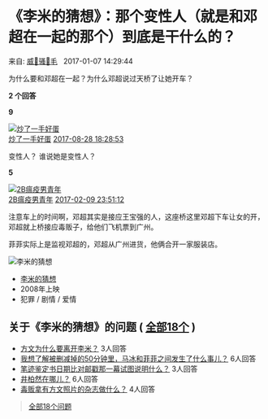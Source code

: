 # 《李米的猜想》：那个变性人（就是和邓超在一起的那个）到底是干什么的？

来自: [威🌟骚🌟毛](https://www.douban.com/people/zhqjuice/)   2017-01-07 14:29:44

为什么要和邓超在一起？为什么邓超说过天桥了让她开车？

**2 个回答**

**9**

[![炒了一手好蛋](https://img3.doubanio.com/icon/u157599101-3.jpg)](https://www.douban.com/people/gzh0822/ "炒了一手好蛋")   
[炒了一手好蛋](https://www.douban.com/people/gzh0822/) [2017-08-28 18:28:53](https://movie.douban.com/subject/3230459/questions/736378/answers/365009/)

变性人？ 谁说她是变性人？

**5**

[![2B瘟疫男青年](https://img2.doubanio.com/icon/u58489592-1.jpg)](https://www.douban.com/people/58489592/ "2B瘟疫男青年")   
[2B瘟疫男青年](https://www.douban.com/people/58489592/) [2017-02-09 23:51:12](https://movie.douban.com/subject/3230459/questions/736378/answers/320754/)

注意车上的时间啊，邓超其实是接应王宝强的人，这座桥这里邓超下车让女的开，邓超就上桥接应毒贩子，给他们飞机票到广州。

菲菲实际上是监视邓超的，邓超从广州进货，他俩合开一家服装店。

![李米的猜想](https://img1.doubanio.com/view/photo/s_ratio_poster/public/p499462449.webp)

-   [李米的猜想](https://movie.douban.com/subject/3230459/)
-   2008年上映
-   犯罪 / 剧情 / 爱情

## 关于《李米的猜想》的问题 ( [全部18个](https://movie.douban.com/subject/3230459/questions/?from=question_others) )

-   [方文为什么要离开李米？](https://movie.douban.com/subject/3230459/questions/736377/?from=question_others) 3人回答
-   [我想了解被删减掉的50分钟里，马冰和菲菲之间发生了什么事儿？](https://movie.douban.com/subject/3230459/questions/11016/?from=question_others) 6人回答
-   [笔迹鉴定书日期比对邮戳那一幕试图说明什么？](https://movie.douban.com/subject/3230459/questions/32973/?from=question_others) 3人回答
-   [井柏然在哪儿？](https://movie.douban.com/subject/3230459/questions/50732/?from=question_others) 6人回答
-   [毒贩拿有方文照片的杂志做什么？](https://movie.douban.com/subject/3230459/questions/69174/?from=question_others) 4人回答

> [全部18个问题](https://movie.douban.com/subject/3230459/questions/?from=question_others)